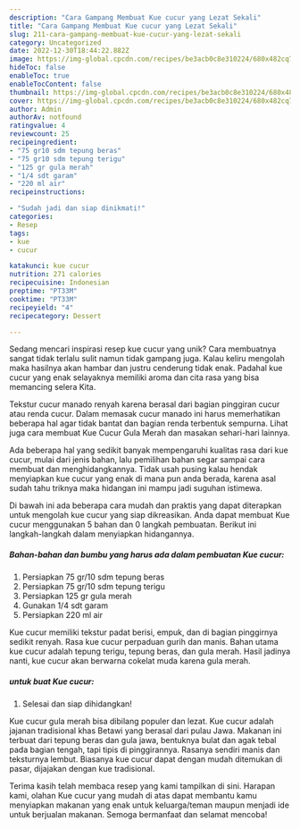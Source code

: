 ```yaml
---
description: "Cara Gampang Membuat Kue cucur yang Lezat Sekali"
title: "Cara Gampang Membuat Kue cucur yang Lezat Sekali"
slug: 211-cara-gampang-membuat-kue-cucur-yang-lezat-sekali
category: Uncategorized
date: 2022-12-30T18:44:22.882Z
image: https://img-global.cpcdn.com/recipes/be3acb0c8e310224/680x482cq70/kue-cucur-foto-resep-utama.jpg
hideToc: false
enableToc: true
enableTocContent: false
thumbnail: https://img-global.cpcdn.com/recipes/be3acb0c8e310224/680x482cq70/kue-cucur-foto-resep-utama.jpg
cover: https://img-global.cpcdn.com/recipes/be3acb0c8e310224/680x482cq70/kue-cucur-foto-resep-utama.jpg
author: Admin
authorAv: notfound
ratingvalue: 4
reviewcount: 25
recipeingredient:
- "75 gr10 sdm tepung beras"
- "75 gr10 sdm tepung terigu"
- "125 gr gula merah"
- "1/4 sdt garam"
- "220 ml air"
recipeinstructions:

- "Sudah jadi dan siap dinikmati!"
categories:
- Resep
tags:
- kue
- cucur

katakunci: kue cucur 
nutrition: 271 calories
recipecuisine: Indonesian
preptime: "PT33M"
cooktime: "PT33M"
recipeyield: "4"
recipecategory: Dessert

---
```





Sedang mencari inspirasi resep kue cucur yang unik? Cara membuatnya sangat tidak terlalu sulit namun tidak gampang juga. Kalau keliru mengolah maka hasilnya akan hambar dan justru cenderung tidak enak. Padahal kue cucur yang enak selayaknya memiliki aroma dan cita rasa yang bisa memancing selera Kita.





Tekstur cucur manado renyah karena berasal dari bagian pinggiran cucur atau renda cucur. Dalam memasak cucur manado ini harus memerhatikan beberapa hal agar tidak bantat dan bagian renda terbentuk sempurna. Lihat juga cara membuat Kue Cucur Gula Merah dan masakan sehari-hari lainnya.

Ada beberapa hal yang sedikit banyak mempengaruhi kualitas rasa dari kue cucur, mulai dari jenis bahan, lalu pemilihan bahan segar sampai cara membuat dan menghidangkannya. Tidak usah pusing kalau hendak menyiapkan kue cucur yang enak di mana pun anda berada, karena asal sudah tahu triknya maka hidangan ini mampu jadi suguhan istimewa.






Di bawah ini ada beberapa cara mudah dan praktis yang dapat diterapkan untuk mengolah kue cucur yang siap dikreasikan. Anda dapat membuat Kue cucur menggunakan 5 bahan dan 0 langkah pembuatan. Berikut ini langkah-langkah dalam menyiapkan hidangannya.

<!--inarticleads1-->

##### Bahan-bahan dan bumbu yang harus ada dalam pembuatan Kue cucur:

1. Persiapkan 75 gr/10 sdm tepung beras
1. Persiapkan 75 gr/10 sdm tepung terigu
1. Persiapkan 125 gr gula merah
1. Gunakan 1/4 sdt garam
1. Persiapkan 220 ml air


Kue cucur memiliki tekstur padat berisi, empuk, dan di bagian pinggirnya sedikit renyah. Rasa kue cucur perpaduan gurih dan manis. Bahan utama kue cucur adalah tepung terigu, tepung beras, dan gula merah. Hasil jadinya nanti, kue cucur akan berwarna cokelat muda karena gula merah. 

<!--inarticleads2-->

#####  untuk buat Kue cucur:


1. Selesai dan siap dihidangkan!

Kue cucur gula merah bisa dibilang populer dan lezat. Kue cucur adalah jajanan tradisional khas Betawi yang berasal dari pulau Jawa. Makanan ini terbuat dari tepung beras dan gula jawa, bentuknya bulat dan agak tebal pada bagian tengah, tapi tipis di pinggirannya. Rasanya sendiri manis dan teksturnya lembut. Biasanya kue cucur dapat dengan mudah ditemukan di pasar, dijajakan dengan kue tradisional. 

Terima kasih telah membaca resep yang kami tampilkan di sini. Harapan kami, olahan Kue cucur yang mudah di atas dapat membantu kamu menyiapkan makanan yang enak untuk keluarga/teman maupun menjadi ide untuk berjualan makanan. Semoga bermanfaat dan selamat mencoba!

